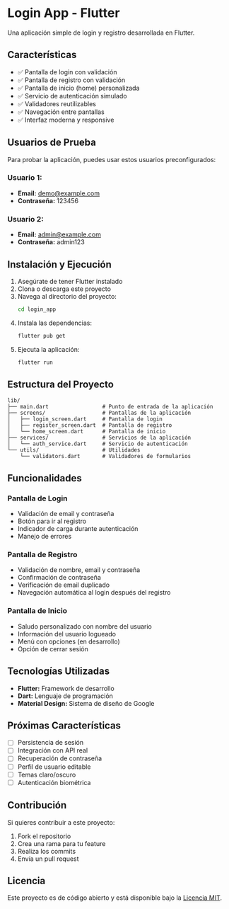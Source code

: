# Login App - Flutter

Una aplicación simple de login y registro desarrollada en Flutter.

## Características

- ✅ Pantalla de login con validación
- ✅ Pantalla de registro con validación
- ✅ Pantalla de inicio (home) personalizada
- ✅ Servicio de autenticación simulado
- ✅ Validadores reutilizables
- ✅ Navegación entre pantallas
- ✅ Interfaz moderna y responsive

## Usuarios de Prueba

Para probar la aplicación, puedes usar estos usuarios preconfigurados:

### Usuario 1:
- **Email:** demo@example.com
- **Contraseña:** 123456

### Usuario 2:
- **Email:** admin@example.com  
- **Contraseña:** admin123

## Instalación y Ejecución

1. Asegúrate de tener Flutter instalado
2. Clona o descarga este proyecto
3. Navega al directorio del proyecto:
   ```bash
   cd login_app
   ```
4. Instala las dependencias:
   ```bash
   flutter pub get
   ```
5. Ejecuta la aplicación:
   ```bash
   flutter run
   ```

## Estructura del Proyecto

```
lib/
├── main.dart                 # Punto de entrada de la aplicación
├── screens/                  # Pantallas de la aplicación
│   ├── login_screen.dart     # Pantalla de login
│   ├── register_screen.dart  # Pantalla de registro
│   └── home_screen.dart      # Pantalla de inicio
├── services/                 # Servicios de la aplicación
│   └── auth_service.dart     # Servicio de autenticación
└── utils/                    # Utilidades
    └── validators.dart       # Validadores de formularios
```

## Funcionalidades

### Pantalla de Login
- Validación de email y contraseña
- Botón para ir al registro
- Indicador de carga durante autenticación
- Manejo de errores

### Pantalla de Registro
- Validación de nombre, email y contraseña
- Confirmación de contraseña
- Verificación de email duplicado
- Navegación automática al login después del registro

### Pantalla de Inicio
- Saludo personalizado con nombre del usuario
- Información del usuario logueado
- Menú con opciones (en desarrollo)
- Opción de cerrar sesión

## Tecnologías Utilizadas

- **Flutter:** Framework de desarrollo
- **Dart:** Lenguaje de programación
- **Material Design:** Sistema de diseño de Google

## Próximas Características

- [ ] Persistencia de sesión
- [ ] Integración con API real
- [ ] Recuperación de contraseña
- [ ] Perfil de usuario editable
- [ ] Temas claro/oscuro
- [ ] Autenticación biométrica

## Contribución

Si quieres contribuir a este proyecto:

1. Fork el repositorio
2. Crea una rama para tu feature
3. Realiza los commits
4. Envía un pull request

## Licencia

Este proyecto es de código abierto y está disponible bajo la [Licencia MIT](LICENSE).
